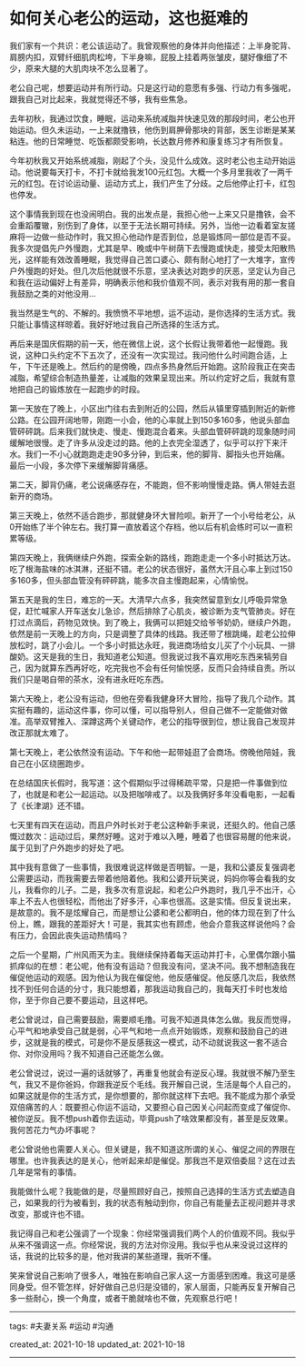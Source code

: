 # 如何关心老公的运动，这也挺难的

我们家有一个共识：老公该运动了。我曾观察他的身体并向他描述：上半身驼背、肩膀内扣，双臂纤细肌肉松垮，下半身嘛，屁股上挂着两张皱皮，腿好像细了不少，原来大腿的大肌肉块不怎么显著了。

老公自己呢，想要运动并有所行动。只是这行动的意愿有多强、行动力有多强呢，跟我自己对比起来，我就觉得还不够，我有些焦急。

去年初秋，我通过饮食，睡眠，运动来系统减脂并快速见效的那段时间，老公也开始运动。但久未运动，一上来就撸铁，他伤到肩胛骨那块的背部，医生诊断是某某粘连。他的日常睡觉、吃饭都颇受影响，长达数月修养和康复练习才有所恢复。

今年初秋我又开始系统减脂，刚起了个头，没见什么成效。这时老公也主动开始运动。他说要每天打卡，不打卡就给我发100元红包。大概一个多月里我收了一两千元的红包。在讨论运动量、运动方式上，我们产生了分歧。之后他停止打卡，红包也停发。

这个事情我到现在也没闹明白。我的出发点是，我担心他一上来又只是撸铁，会不会重蹈覆辙，别伤到了身体，以至于无法长期可持续。另外，当他一边看着室友搓麻将一边做一些动作时，我又担心他动作是否到位，总是锻炼同一部位是否不妥。我多次提倡先户外慢跑，尤其是早、晚或中午树荫下去慢跑或快走，接受太阳散热光，这样能有效改善睡眠，我觉得自己苦口婆心、颇有耐心地打了一大堆字，宣传户外慢跑的好处。但几次后他就很不乐意，坚决表达对跑步的厌恶，坚定认为自己和我在运动偏好上有差异，明确表示他和我价值观不同，表示对我有用的那一套自我鼓励之类的对他没用…

我当然是生气的、不解的。我愤愤不平地想，运不运动，是你选择的生活方式。我只能让事情这样晾着。我好好地过我自己所选择的生活方式。

再后来是国庆假期的前一天，他在微信上说，这个长假让我带着他一起慢跑。我说，这种口头约定不下五次了，还没有一次实现过。我问他什么时间跑合适，上午，下午还是晚上。然后约的是傍晚，四点多热身然后开始跑。这阶段我正在突击减脂，希望综合制造热量差，让减脂的效果呈现出来。所以约定好之后，我就有意地把自己的锻炼放在一起跑步的时段。

第一天放在了晚上，小区出门往右去到附近的公园，然后从镇里穿插到附近的新修公路。在公园开阔地带，刚跑一小会，他的心率就上到150多160多，他说头部血管砰砰跳。后来我们就快走、慢走、慢跑混合着来。头部血管砰砰跳的现象随时间缓解地很慢。走了许多从没走过的路。他的上衣完全湿透了，似乎可以拧下来汗水。我们一不小心就跑跑走走90多分钟，到后来，他的脚背、脚指头也开始痛。最后一小段，多次停下来缓解脚背痛感。

第二天，脚背仍痛，老公说痛感存在，不能跑，但不影响慢慢走路。俩人带娃去逛新开的商场。

第三天晚上，依然不适合跑步，那就健身环大冒险呗。新开了一个小号给老公，从0开始练了半个钟左右。我打算一直放着这个存档，他以后有机会练时可以一直积累等级。

第四天晚上，我俩继续户外跑，探索全新的路线，跑跑走走一个多小时抵达万达。吃了根海盐味的冰淇淋，还挺不错。老公的状态很好，虽然大汗且心率上到过150多160多，但头部血管没有砰砰跳，能多次自主慢跑起来，心情愉悦。

第五天是我的生日，难忘的一天。大清早六点多，我突然留意到女儿呼吸异常急促，赶忙喊家人开车送女儿急诊，然后排除了心肌炎，被诊断为支气管肺炎。好在打过点滴后，药物见效快。到了晚上，我俩可以把娃交给爷爷奶奶，继续户外跑，依然是前一天晚上的方向，只是调整了具体的线路。我还带了根跳绳，趁老公拉伸放松时，跳了小会儿。一个多小时抵达永旺，我进商场给女儿买了个小玩具、一排酸奶。这天是我的生日，我知道老公知道。但我说过我不喜欢用吃东西来犒劳自己，因为就算东西再好吃，吃完我也不会有任何愉悦感，反而只会持续自责。所以我们只是喝自带的茶水，没有进永旺吃东西。

第六天晚上，老公没有运动，但他在旁看我健身环大冒险，指导了我几个动作。其实挺有趣的，运动这件事，你可以懂，可以指导别人，但自己做不一定能做对做准。高举双臂推入、深蹲这两个关键动作，老公的指导很到位，想让我自己发现并改正那就太难了。

第七天晚上，老公依然没有运动。下午和他一起带娃逛了会商场。傍晚他陪娃，我自己在小区绕圈跑步。

在总结国庆长假时，我写道：这个假期似乎过得稀疏平常，只是把一件事做到位了，也就是和老公一起运动。以及把咖啡戒了。以及我俩好多年没看电影，一起看了《长津湖》还不错。

七天里有四天在运动，而且户外时长对于老公这种新手来说，还挺久的。他自己感慨过数次：运动过后，果然好睡。这对于难以入睡，睡着了也很容易醒的他来说，属于见到了户外跑步的好处了吧。

其中我有意做了一些事情，我很难说这样做是否明智。一是，我和公婆反复强调老公需要运动，而我需要去带着他陪着他。我和公婆开玩笑说，妈妈你等会看我的女儿，我看你的儿子。二是，我多次有意说起，和老公户外跑时，我几乎不出汗，心率上不去人也很轻松，而他出了好多汗，心率也很高。这是实情。但反复说出来，是故意的。我不是炫耀自己，而是想让公婆和老公都明白，他的体力现在到了什么份上，瞧，跟我的差距好大！可是，我其实也有顾虑，他会介意我这样说他吗？会有压力，会因此丧失运动热情吗？

之后一个星期，广州风雨天为主。我继续保持着每天运动并打卡，心里偶尔跟小猫抓痒似的在想：老公呢，他有没有运动？但我没有问，坚决不问。我不想制造我在催促他运动的观感。因为他认为我在催促他，他反感催促。他反感几次后，我依然找不到任何合适的分寸，我只能想着，那我运动我自己的，我每天打卡时也发给你，至于你自己要不要运动，且这样吧。

老公曾说过，自己需要鼓励，需要顺毛撸。可我不知道具体怎么做。我反而觉得，心平气和地承受自己就是弱，心平气和地一点点开始锻炼，观察和鼓励自己的进步，这就是我的模式，可是你不是反感我这一模式，动不动就说我这一套不适合你、对你没用吗？我不知道自己还能怎么做。

老公曾说过，说过一遍的话就够了，再重复他就会有逆反心理。我就很不解乃至生气，我又不是你爸妈，你跟我逆反个毛线。我开解自己说，生活是每个人自己的，如果这就是你的生活方式，是你想要的，那你就这样下去吧。我不能成为那个承受双倍痛苦的人：既要担心你运不运动，又要担心自己因关心问起而变成了催促你、被你逆反。我不想push着你去运动，毕竟push了啥效果都没有，甚至是反效果。我何苦花力气办坏事呢？

老公曾说他也需要人关心。但关键是，我不知道这所谓的关心、催促之间的界限在哪里。也许我表达的是关心，他听起来却是催促。那我岂不是双倍委屈？这在过去几年是常有的事情。

我能做什么呢？我能做的是，尽量照顾好自己，按照自己选择的生活方式去塑造自己，如果我的行为被看到，我的状态有触动到你，你自己有能量去正视问题并寻求改变，那或许也不错。

我记得自己和老公强调了一个现象：你经常强调我们两个人的价值观不同。我似乎从来不强调这一点。你经常说，我的方法对你没用。我似乎也从来没说过这样的话，我说的比较多的是，他对我讲的某些道理，我听不懂。

笑来曾说自己影响了很多人，唯独在影响自己家人这一方面感到困难。我这可是感同身受。但不管怎样，好好做自己总归是没错的，家人层面，只能再反复开解自己多一些耐心，换一个角度，或者干脆就啥也不做，先观察总行吧！


---

tags: #夫妻关系 #运动 #沟通

created_at: 2021-10-18
updated_at: 2021-10-18

---








